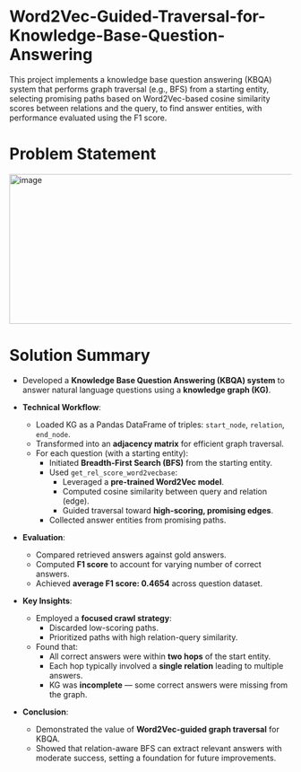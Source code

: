 # Word2Vec-Guided-Traversal-for-Knowledge-Base-Question-Answering
This project implements a knowledge base question answering (KBQA) system that performs graph traversal (e.g., BFS) from a starting entity, selecting promising paths based on Word2Vec-based cosine similarity scores between relations and the query, to find answer entities, with performance evaluated using the F1 score.

# Problem Statement

<img width="1878" height="267" alt="image" src="https://github.com/user-attachments/assets/a3f86924-fe96-4d50-a7a4-72258669542c" />


# Solution Summary
- Developed a **Knowledge Base Question Answering (KBQA) system** to answer natural language questions using a **knowledge graph (KG)**.

- **Technical Workflow**:
  - Loaded KG as a Pandas DataFrame of triples: `start_node`, `relation`, `end_node`.
  - Transformed into an **adjacency matrix** for efficient graph traversal.
  - For each question (with a starting entity):
    - Initiated **Breadth-First Search (BFS)** from the starting entity.
    - Used `get_rel_score_word2vecbase`:
      - Leveraged a **pre-trained Word2Vec model**.
      - Computed cosine similarity between query and relation (edge).
      - Guided traversal toward **high-scoring, promising edges**.
    - Collected answer entities from promising paths.

- **Evaluation**:
  - Compared retrieved answers against gold answers.
  - Computed **F1 score** to account for varying number of correct answers.
  - Achieved **average F1 score: 0.4654** across question dataset.

- **Key Insights**:
  - Employed a **focused crawl strategy**:
    - Discarded low-scoring paths.
    - Prioritized paths with high relation-query similarity.
  - Found that:
    - All correct answers were within **two hops** of the start entity.
    - Each hop typically involved a **single relation** leading to multiple answers.
    - KG was **incomplete** — some correct answers were missing from the graph.

- **Conclusion**:
  - Demonstrated the value of **Word2Vec-guided graph traversal** for KBQA.
  - Showed that relation-aware BFS can extract relevant answers with moderate success, setting a foundation for future improvements.
